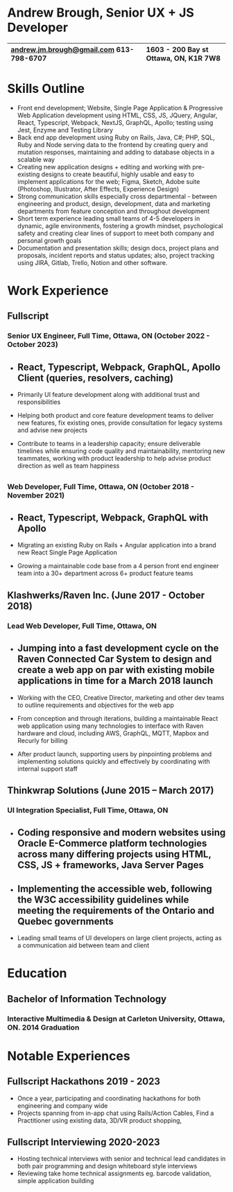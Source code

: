 # **Andrew Brough, Senior UX \+ JS Developer**

| andrew.jm.brough@gmail.com 613-798-6707  | 1603 \- 200 Bay st Ottawa, ON, K1R 7W8  |
| :---- | :---- |

# **Skills Outline**

* Front end development; Website, Single Page Application & Progressive Web Application development using HTML, CSS, JS, JQuery, Angular, React, Typescript, Webpack, NextJS, GraphQL, Apollo; testing using Jest, Enzyme and Testing Library  
* Back end app development using Ruby on Rails, Java, C\#; PHP, SQL, Ruby and Node serving data to the frontend by creating query and mutation responses, maintaining and adding to database objects in a scalable way  
* Creating new application designs \+ editing and working with pre-existing designs to create beautiful, highly usable and easy to implement applications for the web; Figma, Sketch, Adobe suite (Photoshop, Illustrator, After Effects, Experience Design)  
* Strong communication skills especially cross departmental \- between engineering and product, design, development, data and marketing departments from feature conception and throughout development  
* Short term experience leading small teams of 4-5 developers in dynamic, agile environments, fostering a growth mindset, psychological safety and creating clear lines of support to meet both company and personal growth goals  
* Documentation and presentation skills; design docs, project plans and proposals, incident reports and status updates; also, project tracking using JIRA, Gitlab, Trello, Notion and other software.

# **Work Experience**

## **Fullscript**

### Senior UX Engineer, Full Time, Ottawa, ON (October 2022 \- October 2023\)

* ## React, Typescript, Webpack, GraphQL, Apollo Client (queries, resolvers, caching)

* Primarily UI feature development along with additional trust and responsibilities  
* Helping both product and core feature development teams to deliver new features, fix existing ones, provide consultation for legacy systems and advise new projects  
* Contribute to teams in a leadership capacity; ensure deliverable timelines while ensuring code quality and maintainability, mentoring new teammates, working with product leadership to help advise product direction as well as team happiness

## 

### Web Developer, Full Time, Ottawa, ON (October 2018 \- November 2021\)

* ## React, Typescript, Webpack, GraphQL with Apollo

* Migrating an existing Ruby on Rails \+ Angular application into a brand new React Single Page Application  
* Growing a maintainable code base from a 4 person front end engineer team into a 30+ department across 6+ product feature teams

## **Klashwerks/Raven Inc. (June 2017 \- October 2018\)**

### Lead Web Developer, Full Time, Ottawa, ON

* ## Jumping into a fast development cycle on the Raven Connected Car System to design and create a web app on par with existing mobile applications in time for a March 2018 launch

* Working with the CEO, Creative Director, marketing and other dev teams to outline requirements and objectives for the web app  
* From conception and through iterations, building a maintainable React web application using many technologies to interface with Raven hardware and cloud, including AWS, GraphQL, MQTT, Mapbox and Recurly for billing  
* After product launch, supporting users by pinpointing problems and implementing solutions quickly and effectively by coordinating with internal support staff

## 

## **Thinkwrap Solutions (June 2015 – March 2017\)**

### UI Integration Specialist, Full Time, Ottawa, ON

* ## Coding responsive and modern websites using Oracle E-Commerce platform technologies across many differing projects using HTML, CSS, JS \+ frameworks, Java Server Pages

* ## Implementing the accessible web, following the W3C accessibility guidelines while meeting the requirements of the Ontario and Quebec governments

* Leading small teams of UI developers on large client projects, acting as a communication aid between team and client

# **Education**

## **Bachelor of Information Technology**

### Interactive Multimedia & Design at Carleton University, Ottawa, ON. 2014 Graduation

# **Notable Experiences**

## **Fullscript Hackathons 2019 \- 2023**

* Once a year, participating and coordinating hackathons for both engineering and company wide  
* Projects spanning from in-app chat using Rails/Action Cables, Find a Practitioner using existing data, 3D/VR product shopping, 

## **Fullscript Interviewing 2020-2023**

* Hosting technical interviews with senior and technical lead candidates in both pair programming and design whiteboard style interviews  
* Reviewing take home technical assignments eg. barcode validation, simple application building
